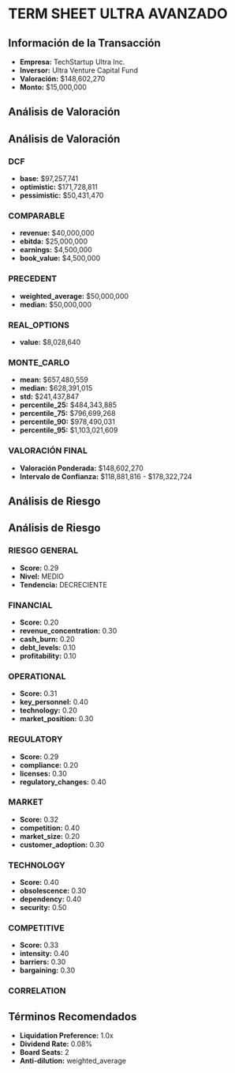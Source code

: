 
# TERM SHEET ULTRA AVANZADO

## Información de la Transacción
- **Empresa:** TechStartup Ultra Inc.
- **Inversor:** Ultra Venture Capital Fund
- **Valoración:** $148,602,270
- **Monto:** $15,000,000

## Análisis de Valoración
## Análisis de Valoración

### DCF
- **base:** $97,257,741
- **optimistic:** $171,728,811
- **pessimistic:** $50,431,470

### COMPARABLE
- **revenue:** $40,000,000
- **ebitda:** $25,000,000
- **earnings:** $4,500,000
- **book_value:** $4,500,000

### PRECEDENT
- **weighted_average:** $50,000,000
- **median:** $50,000,000

### REAL_OPTIONS
- **value:** $8,028,640

### MONTE_CARLO
- **mean:** $657,480,559
- **median:** $628,391,015
- **std:** $241,437,847
- **percentile_25:** $484,343,885
- **percentile_75:** $796,699,268
- **percentile_90:** $978,490,031
- **percentile_95:** $1,103,021,609

### VALORACIÓN FINAL
- **Valoración Ponderada:** $148,602,270
- **Intervalo de Confianza:** $118,881,816 - $178,322,724


## Análisis de Riesgo
## Análisis de Riesgo

### RIESGO GENERAL
- **Score:** 0.29
- **Nivel:** MEDIO
- **Tendencia:** DECRECIENTE

### FINANCIAL
- **Score:** 0.20
- **revenue_concentration:** 0.30
- **cash_burn:** 0.20
- **debt_levels:** 0.10
- **profitability:** 0.10

### OPERATIONAL
- **Score:** 0.31
- **key_personnel:** 0.40
- **technology:** 0.20
- **market_position:** 0.30

### REGULATORY
- **Score:** 0.29
- **compliance:** 0.20
- **licenses:** 0.30
- **regulatory_changes:** 0.40

### MARKET
- **Score:** 0.32
- **competition:** 0.40
- **market_size:** 0.20
- **customer_adoption:** 0.30

### TECHNOLOGY
- **Score:** 0.40
- **obsolescence:** 0.30
- **dependency:** 0.40
- **security:** 0.50

### COMPETITIVE
- **Score:** 0.33
- **intensity:** 0.40
- **barriers:** 0.30
- **bargaining:** 0.30

### CORRELATION



## Términos Recomendados
- **Liquidation Preference:** 1.0x
- **Dividend Rate:** 0.08%
- **Board Seats:** 2
- **Anti-dilution:** weighted_average
